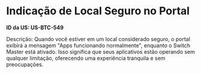 # Indicação de Local Seguro no Portal

**ID da US: US-BTC-549**

Descrição: Quando você estiver em um local considerado seguro, o portal exibirá a mensagem "Apps funcionando normalmente", enquanto o Switch Master está ativado. Isso significa que seus aplicativos estão operando sem qualquer limitação, oferecendo uma experiência tranquila e sem preocupações.